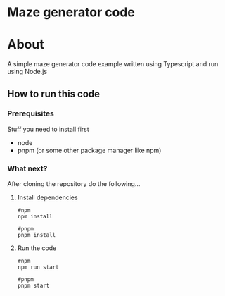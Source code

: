 # Maze generator code

# About

A simple maze generator code example written using Typescript and run using Node.js 

## How to run this code

### Prerequisites

Stuff you need to install first

- node
- pnpm (or some other package manager like npm)

### What next?

After cloning the repository do the following...

1.  Install dependencies

    ```
    #npm
    npm install

    #pnpm
    pnpm install
    ```

2.  Run the code

    ```
    #npm
    npm run start

    #pnpm
    pnpm start
    ```

